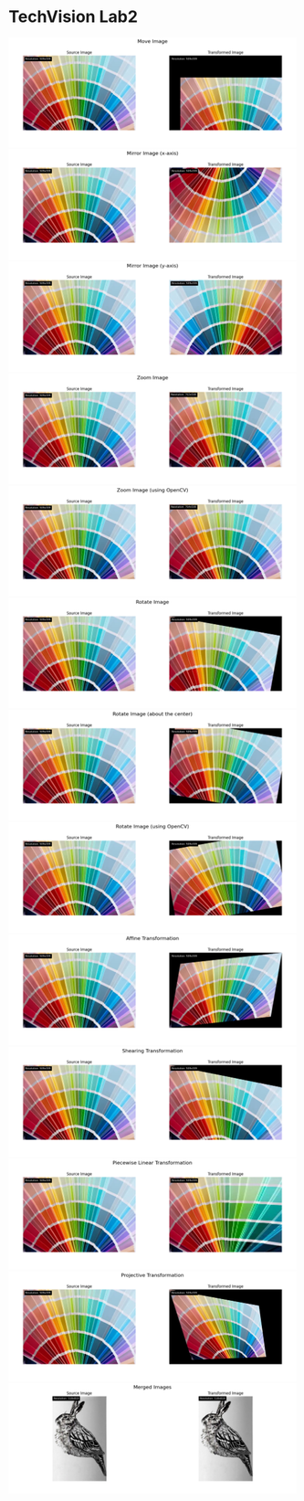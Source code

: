 # TechVision Lab2

![Image 1](results/Move%20Image.png)
![Image 2](results/Mirror%20Image%20(x-axis).png)
![Image 3](results/Mirror%20Image%20(y-axis).png)
![Image 4](results/Zoom%20Image.png)
![Image 5](results/Zoom%20Image%20(using%20OpenCV).png)
![Image 6](results/Rotate%20Image.png)
![Image 7](results/Rotate%20Image%20(about%20the%20center).png)
![Image 8](results/Rotate%20Image%20(using%20OpenCV).png)
![Image 9](results/Affine%20Transformation.png)
![Image 10](results/Shearing%20Transformation.png)
![Image 11](results/Piecewise%20Linear%20Transformation.png)
![Image 12](results/Projective%20Transformation.png)
![Image 12](results/Merged%20Images.png)

